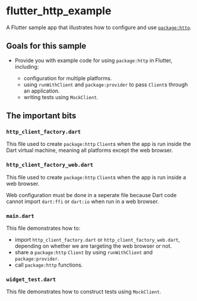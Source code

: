# flutter_http_example

A Flutter sample app that illustrates how to configure and use
[`package:http`](https://pub.dev/packages/http).

## Goals for this sample

* Provide you with example code for using `package:http` in Flutter,
  including:

    * configuration for multiple platforms.
    * using `runWithClient` and `package:provider` to pass `Client`s through
      an application.
    * writing tests using `MockClient`.

## The important bits

### `http_client_factory.dart`

This file used to create `package:http` `Client`s when the app is run inside
the Dart virtual machine, meaning all platforms except the web browser.

### `http_client_factory_web.dart`

This file used to create `package:http` `Client`s when the app is run inside
a web browser.

Web configuration must be done in a seperate file because Dart code cannot
import `dart:ffi` or `dart:io` when run in a web browser.

### `main.dart`

This file demonstrates how to:

* import `http_client_factory.dart` or `http_client_factory_web.dart`,
  depending on whether we are targeting the web browser or not.
* share a `package:http` `Client` by using `runWithClient` and
  `package:provider`.
* call `package:http` functions.

### `widget_test.dart`

This file demonstrates how to construct tests using `MockClient`.
